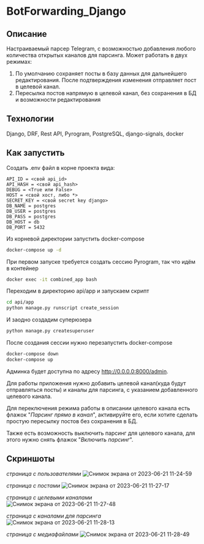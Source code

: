 # BotForwarding_Django

## Описание

Настраиваемый парсер Telegram, с возможностью добавления любого количества открытых каналов для парсинга. Может работать в двух режимах:

   1. По умолчанию сохраняет посты в базу данных для дальнейшего редактирования. После подтверждения изменения отправляет пост в целевой канал.
   2. Пересылка постов напрямую в целевой канал, без сохранения в БД и возможности редактирования 

## Технологии

Django, DRF, Rest API, Pyrogram, PostgreSQL, django-signals, docker

## Как запустить

Создать .env файл в корне проекта вида:

```env
API_ID = <свой api_id>
API_HASH = <свой api_hash>
DEBUG = <True или False>
HOST = <свой хост, либо *>
SECRET_KEY = <свой secret key django>
DB_NAME = postgres
DB_USER = postgres
DB_PASS = postgres
DB_HOST = db
DB_PORT = 5432
```

Из корневой директории запустить docker-compose

```bash
docker-compose up -d
```

При первом запуске требуется создать сессию Pyrogram, так что идём в контейнер

```bash
docker exec -it combined_app bash
```

Переходим в директорию api/app и запускаем скрипт

```bash
cd api/app
python manage.py runscript create_session
```

И заодно создадим суперюзера
```bash
python manage.py createsuperuser
```

После создания сессии нужно перезапустить docker-compose

```bash
docker-compose down
docker-compose up
```

Админка будет доступна по адресу http://0.0.0.0:8000/admin.

Для работы приложения нужно добавить целевой канал(куда будут отправляться посты) и каналы для парсинга, с указанием добавленного целевого канала.

Для переключения режима работы в описании целевого канала есть флажок "*Парсинг прямо в канал*", активируйте его, если хотите сделать простую пересылку постов без сохранения в БД.

Также есть возможность выключить парсинг для целевого канала, для этого нужно снять флажок "*Включить парсинг*".

##  Скриншоты

*страница с пользователями*
![Снимок экрана от 2023-06-21 11-24-59](https://github.com/komediantto/BotForwarding_Django/assets/62796239/8bc45ddd-64c9-469c-921f-86e0ca32de76)

*страница с постами*
![Снимок экрана от 2023-06-21 11-27-17](https://github.com/komediantto/BotForwarding_Django/assets/62796239/4fd34724-041d-492f-9a45-8d043e1efb92)

*страница с целевыми каналами*
![Снимок экрана от 2023-06-21 11-27-48](https://github.com/komediantto/BotForwarding_Django/assets/62796239/f67ece05-00ff-4436-bceb-d62c2cdd1f02)

*страница с каналами для парсинга*
![Снимок экрана от 2023-06-21 11-28-13](https://github.com/komediantto/BotForwarding_Django/assets/62796239/b72bf5f5-4906-491a-9f52-00a24574b28a)

*страница с медиафайлами*
![Снимок экрана от 2023-06-21 11-28-49](https://github.com/komediantto/BotForwarding_Django/assets/62796239/a5b5f982-6da6-4aff-8d32-c821aea28f9a)

